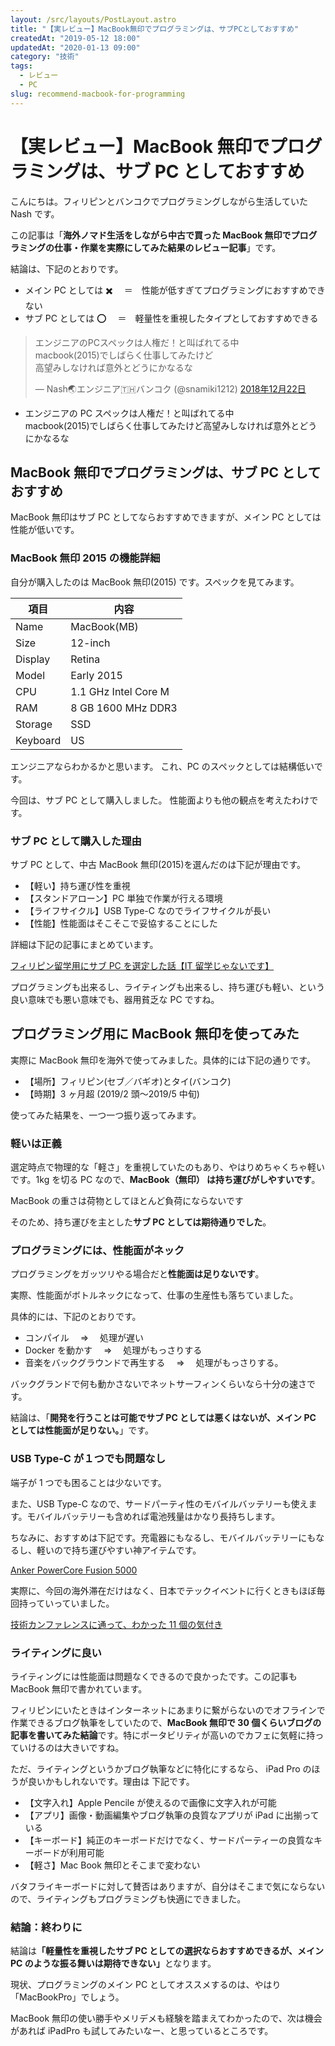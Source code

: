 ```yaml
---
layout: /src/layouts/PostLayout.astro
title: "【実レビュー】MacBook無印でプログラミングは、サブPCとしておすすめ"
createdAt: "2019-05-12 18:00"
updatedAt: "2020-01-13 09:00"
category: "技術"
tags:
  - レビュー
  - PC
slug: recommend-macbook-for-programming
---
```


# 【実レビュー】MacBook 無印でプログラミングは、サブ PC としておすすめ

こんにちは。フィリピンとバンコクでプログラミングしながら生活していた Nash です。

この記事は「**海外ノマド生活をしながら中古で買った MacBook 無印でプログラミングの仕事・作業を実際にしてみた結果のレビュー記事**」です。

結論は、下記のとおりです。

- メイン PC としては ✖️ 　＝　性能が低すぎてプログラミングにおすすめできない
- サブ PC としては ⭕️ 　＝　軽量性を重視したタイプとしておすすめできる

<!-- Twitter -->
<blockquote class="twitter-tweet" data-lang="ja"><p lang="ja" dir="ltr">エンジニアのPCスペックは人権だ！と叫ばれてる中<br>macbook(2015)でしばらく仕事してみたけど<br>高望みしなければ意外とどうにかなるな</p>&mdash; Nash🌏エンジニア🇹🇭バンコク (@snamiki1212) <a href="https://twitter.com/snamiki1212/status/1076377911718891520?ref_src=twsrc%5Etfw">2018年12月22日</a></blockquote>
<script async src="https://platform.twitter.com/widgets.js" charset="utf-8"></script>
<!--  -->

- エンジニアの PC スペックは人権だ！と叫ばれてる中<br>macbook(2015)でしばらく仕事してみたけど高望みしなければ意外とどうにかなるな

## MacBook 無印でプログラミングは、サブ PC としておすすめ

MacBook 無印はサブ PC としてならおすすめできますが、メイン PC としては性能が低いです。

### MacBook 無印 2015 の機能詳細

自分が購入したのは MacBook 無印(2015) です。スペックを見てみます。

| 項目     | 内容                 |
| -------- | -------------------- |
| Name     | MacBook(MB)          |
| Size     | 12-inch              |
| Display  | Retina               |
| Model    | Early 2015           |
| CPU      | 1.1 GHz Intel Core M |
| RAM      | 8 GB 1600 MHz DDR3   |
| Storage  | SSD                  |
| Keyboard | US                   |

エンジニアならわかるかと思います。
これ、PC のスペックとしては結構低いです。

今回は、サブ PC として購入しました。
性能面よりも他の観点を考えたわけです。

### サブ PC として購入した理由

サブ PC として、中古 MacBook 無印(2015)を選んだのは下記が理由です。

- 【軽い】持ち運び性を重視
- 【スタンドアローン】PC 単独で作業が行える環境
- 【ライフサイクル】USB Type-C なのでライフサイクルが長い
- 【性能】性能面はそこそこで妥協することにした

詳細は下記の記事にまとめています。

[フィリピン留学用にサブ PC を選定した話【IT 留学じゃないです】](./philippines-select-sub-pc)

プログラミングも出来るし、ライティングも出来るし、持ち運びも軽い、という良い意味でも悪い意味でも、器用貧乏な PC ですね。

## プログラミング用に MacBook 無印を使ってみた

実際に MacBook 無印を海外で使ってみました。具体的には下記の通りです。

- 【場所】フィリピン(セブ／バギオ)とタイ(バンコク)
- 【時期】3 ヶ月超 (2019/2 頭〜2019/5 中旬)

使ってみた結果を、一つ一つ振り返ってみます。

### 軽いは正義

選定時点で物理的な「軽さ」を重視していたのもあり、やはりめちゃくちゃ軽いです。1kg を切る PC なので、**MacBook（無印） は持ち運びがしやすいです**。

MacBook の重さは荷物としてほとんど負荷にならないです

そのため、持ち運びを主とした**サブ PC としては期待通りでした**。

### プログラミングには、性能面がネック

プログラミングをガッツリやる場合だと**性能面は足りないです**。

実際、性能面がボトルネックになって、仕事の生産性も落ちていました。

具体的には、下記のとおりです。

- コンパイル　 ⇒ 　処理が遅い
- Docker を動かす　 ⇒ 　処理がもっさりする
- 音楽をバックグラウンドで再生する　 ⇒ 　処理がもっさりする。

バックグランドで何も動かさないでネットサーフィンくらいなら十分の速さです。

結論は、「**開発を行うことは可能でサブ PC としては悪くはないが、メイン PC としては性能面が足りない。**」です。

### USB Type-C が１つでも問題なし

端子が 1 つでも困ることは少ないです。

また、USB Type-C なので、サードパーティ性のモバイルバッテリーも使えます。モバイルバッテリーも含めれば電池残量はかなり長持ちします。

ちなみに、おすすめは下記です。充電器にもなるし、モバイルバッテリーにもなるし、軽いので持ち運びやすい神アイテムです。

[Anker PowerCore Fusion 5000](https://www.ankerjapan.com/category/BATTERY/A1621.html)

実際に、今回の海外滞在だけはなく、日本でテックイベントに行くときもほぼ毎回持っていっていました。

[技術カンファレンスに通って、わかった 11 個の気付き](./result-of-going-to-conference)

### ライティングに良い

ライティングには性能面は問題なくできるので良かったです。この記事も MacBook 無印で書かれています。

フィリピンにいたときはインターネットにあまりに繋がらないのでオフラインで作業できるブログ執筆をしていたので、<b>MacBook 無印で 30 個くらいブログの記事を書いてみた結論</b>です。特にポータビリティが高いのでカフェに気軽に持っていけるのは大きいですね。

ただ、ライティングというかブログ執筆などに特化にするなら、 iPad Pro のほうが良いかもしれないです。理由は 下記です。

- 【文字入れ】Apple Pencile が使えるので画像に文字入れが可能
- 【アプリ】画像・動画編集やブログ執筆の良質なアプリが iPad に出揃っている
- 【キーボード】純正のキーボードだけでなく、サードパーティーの良質なキーボードが利用可能
- 【軽さ】Mac Book 無印とそこまで変わない

バタフライキーボードに対して賛否はありますが、自分はそこまで気にならないので、ライティングもプログラミングも快適にできました。

### 結論：終わりに

結論は<b>「軽量性を重視したサブ PC としての選択ならおすすめできるが、メイン PC のような振る舞いは期待できない」</b>となります。

現状、プログラミングのメイン PC としてオススメするのは、やはり「MacBookPro」でしょう。

MacBook 無印の使い勝手やメリデメも経験を踏まえてわかったので、次は機会があれば iPadPro も試してみたいなー、と思っているところです。
